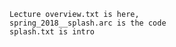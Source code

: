 

    Lecture overview.txt is here,
    spring_2018__splash.arc is the code
    splash.txt is intro

